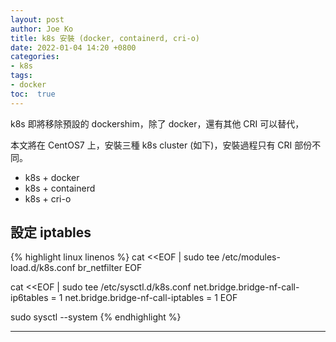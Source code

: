 ```yaml
---
layout: post
author: Joe Ko
title: k8s 安裝 (docker, containerd, cri-o)
date: 2022-01-04 14:20 +0800
categories:
- k8s
tags:
- docker
toc:  true
---
```


k8s 即將移除預設的 dockershim，除了 docker，還有其他 CRI 可以替代，

本文將在 CentOS7 上，安裝三種 k8s cluster (如下)，安裝過程只有 CRI 部份不同。

- k8s + docker
- k8s + containerd
- k8s + cri-o

## 設定 iptables
{% highlight linux linenos %}
cat <<EOF | sudo tee /etc/modules-load.d/k8s.conf
br_netfilter
EOF

cat <<EOF | sudo tee /etc/sysctl.d/k8s.conf
net.bridge.bridge-nf-call-ip6tables = 1
net.bridge.bridge-nf-call-iptables = 1
EOF

sudo sysctl --system
{% endhighlight %}

-----
